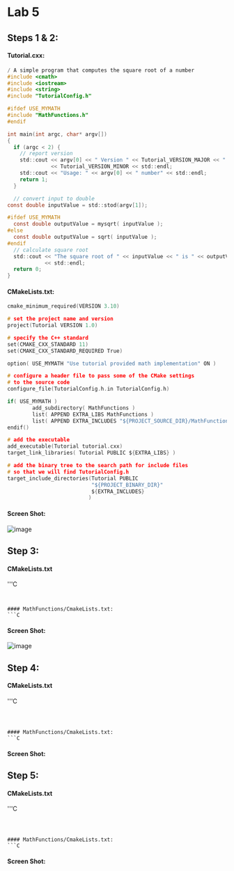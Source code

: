 


# Lab 5

## Steps 1 & 2:

#### Tutorial.cxx:
``` C
/ A simple program that computes the square root of a number
#include <cmath>
#include <iostream>
#include <string>
#include "TutorialConfig.h"

#ifdef USE_MYMATH
#include "MathFunctions.h"
#endif

int main(int argc, char* argv[])
{
  if (argc < 2) {
    // report version
    std::cout << argv[0] << " Version " << Tutorial_VERSION_MAJOR << "."
              << Tutorial_VERSION_MINOR << std::endl;
    std::cout << "Usage: " << argv[0] << " number" << std::endl;
    return 1;
  }

  // convert input to double
const double inputValue = std::stod(argv[1]);

#ifdef USE_MYMATH
  const double outputValue = mysqrt( inputValue );
#else
  const double outputValue = sqrt( inputValue );
#endif
  // calculate square root
  std::cout << "The square root of " << inputValue << " is " << outputValue
            << std::endl;
  return 0;
}
```



#### CMakeLists.txt:
```C
cmake_minimum_required(VERSION 3.10)

# set the project name and version
project(Tutorial VERSION 1.0)

# specify the C++ standard
set(CMAKE_CXX_STANDARD 11)
set(CMAKE_CXX_STANDARD_REQUIRED True)

option( USE_MYMATH "Use tutorial provided math implementation" ON )

# configure a header file to pass some of the CMake settings
# to the source code
configure_file(TutorialConfig.h.in TutorialConfig.h)

if( USE_MYMATH )
        add_subdirectory( MathFunctions )
        list( APPEND EXTRA_LIBS MathFunctions )
        list( APPEND EXTRA_INCLUDES "${PROJECT_SOURCE_DIR}/MathFunctions" )
endif()

# add the executable
add_executable(Tutorial tutorial.cxx)
target_link_libraries( Tutorial PUBLIC ${EXTRA_LIBS} )

# add the binary tree to the search path for include files
# so that we will find TutorialConfig.h
target_include_directories(Tutorial PUBLIC
                           "${PROJECT_BINARY_DIR}"
                           ${EXTRA_INCLUDES}
                          )


```
#### Screen Shot:
![image](https://user-images.githubusercontent.com/40222287/110222650-c1baa080-7ea1-11eb-99c1-f5ab50ce2837.png)



## Step 3:

#### CMakeLists.txt
'''C


```


#### MathFunctions/CmakeLists.txt:
```C

```


#### Screen Shot:

![image](https://user-images.githubusercontent.com/40222287/110222950-47d7e680-7ea4-11eb-9432-ab301c159e7f.png)





## Step 4:

#### CMakeLists.txt
'''C


```



#### MathFunctions/CmakeLists.txt:
```C

```


#### Screen Shot:




## Step 5:


#### CMakeLists.txt
'''C


```



#### MathFunctions/CmakeLists.txt:
```C

```


#### Screen Shot:


